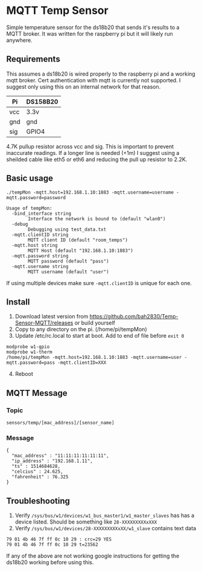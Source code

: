 # MQTT Temp Sensor

Simple temperature sensor for the ds18b20 that sends it's results to a MQTT broker. It was written for the raspberry pi but it will likely run anywhere.

## Requirements
This assumes a ds18b20 is wired properly to the raspberry pi and a working mqtt broker. Cert authentication with mqtt is currently not supported. I suggest only using this on an internal network for that reason.

| Pi | DS158B20 |
| --- | --- |
| vcc | 3.3v |
| gnd | gnd |
| sig | GPIO4 |

4.7K pullup resistor across vcc and sig. This is important to prevent inaccurate readings. If a longer line is needed (+1m) I suggest using a sheilded cable like eth5 or eth6 and reducing the pull up resistor to 2.2K.


## Basic usage
`./tempMon -mqtt.host=192.168.1.10:1883 -mqtt.username=username -mqtt.password=password`

```
Usage of tempMon:
  -bind_interface string
    	Interface the network is bound to (default "wlan0")
  -debug
    	Debugging using test_data.txt
  -mqtt.clientID string
    	MQTT client ID (default "room_temps")
  -mqtt.host string
    	MQTT Host (default "192.168.1.10:1883")
  -mqtt.password string
    	MQTT password (default "pass")
  -mqtt.username string
    	MQTT username (default "user")
```

If using multiple devices make sure `-mqtt.clientID` is unique for each one.

## Install

1. Download latest version from https://github.com/bah2830/Temp-Sensor-MQTT/releases or build yourself
2. Copy to any directory on the pi. (/home/pi/tempMon)
3. Update /etc/rc.local to start at boot. Add to end of file before `exit 0`
```
modprobe w1-gpio
modprobe w1-therm
/home/pi/tempMon -mqtt.host=192.168.1.10:1883 -mqtt.username=user -mqtt.password=pass -mqtt.clientID=XXX
```
4. Reboot

## MQTT Message

### Topic
`sensors/temp/[mac_address]/[sensor_name]`

### Message
```
{
  "mac_address" : "11:11:11:11:11:11",
  "ip_address" : "192.168.1.11",
  "ts" : 1514684628,
  "celcius" : 24.625,
  "fahrenheit" : 76.325
}
```

## Troubleshooting
1. Verify `/sys/bus/w1/devices/w1_bus_master1/w1_master_slaves` has has a device listed. Should be something like `28-XXXXXXXXXxXXX`
2. Verify `/sys/bus/w1/devices/28-XXXXXXXXXxXX/w1_slave` contains text data
```
79 01 4b 46 7f ff 0c 10 29 : crc=29 YES
79 01 4b 46 7f ff 0c 10 29 t=23562
```

If any of the above are not working google instructions for getting the ds18b20 working before using this.